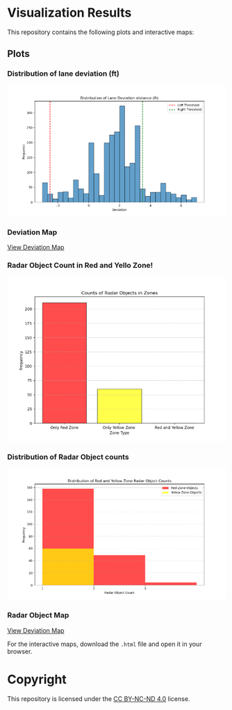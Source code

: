 # Visualization Results

This repository contains the following plots and interactive maps:

## Plots

### Distribution of lane deviation (ft)
![Sample Plot](ui_string/plots/distribution_of_deviation.png)

### Deviation Map
[View Deviation Map](ui_string/plots/deviation_map_updated.html)

### Radar Object Count in Red and Yello Zone!
![View Radar Map](ui_string/plots/filtered_counts_red_yellow_obj.png)

### Distribution of Radar Object counts
![Sample Plot](ui_string/plots/filtered_distribution_of_red_yellow_obj_count.png)

### Radar Object Map
[View Deviation Map](ui_string/plots/radar_map_updated.html)

For the interactive maps, download the `.html` file and open it in your browser.

# Copyright
This repository is licensed under the [CC BY-NC-ND 4.0](https://creativecommons.org/licenses/by-nc-nd/4.0/) license.
